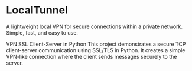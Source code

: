 # LocalTunnel
A lightweight local VPN for secure connections within a private network. Simple, fast, and easy to use.


VPN SSL Client-Server in Python
This project demonstrates a secure TCP client-server communication using SSL/TLS in Python. It creates a simple VPN-like connection where the client sends messages securely to the server.

